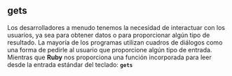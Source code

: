 ## gets

Los desarrolladores a menudo tenemos la necesidad de interactuar con los usuarios, ya sea para obtener datos o para proporcionar algún tipo de resultado. La mayoría de los programas utilizan cuadros de diálogos como una forma de pedirle al usuario que proporcione algún tipo de entrada. Mientras que **Ruby** nos proporciona una función incorporada para leer desde la entrada estándar del teclado: **`gets`**